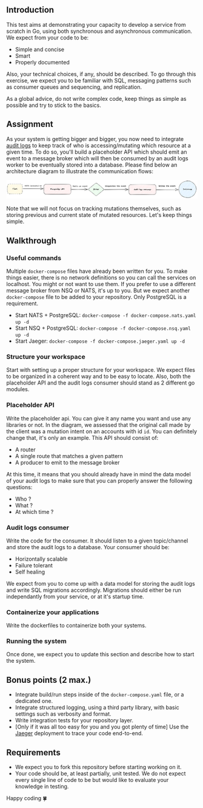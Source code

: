 ## Introduction

This test aims at demonstrating your capacity to develop a service from scratch in Go, using both synchronous and asynchronous communication. We expect from your code to be:
* Simple and concise
* Smart
* Properly documented

Also, your technical choices, if any, should be described. To go through this exercise, we expect you to be familiar with SQL, messaging patterns such as consumer queues and sequencing, and replication.

As a global advice, do not write complex code, keep things as simple as possible and try to stick to the basics.

## Assignment

As your system is getting bigger and bigger, you now need to integrate [audit logs](https://www.dnsstuff.com/what-is-audit-log) to keep track of who is accessing/mutating which resource at a given time. To do so, you'll build a placeholder API which should emit an event to a message broker which will then be consumed by an audit logs worker to be eventually stored into a database. Please find below an architecture diagram to illustrate the communication flows:

![Diagram](assets/diagram.png)

Note that we will not focus on tracking mutations themselves, such as storing previous and current state of mutated resources. Let's keep things simple.

## Walkthrough

### Useful commands

Multiple `docker-compose` files have already been written for you. To make things easier, there is no network definitions so you can call the services on localhost. You might or not want to use them. If you prefer to use a different message broker from NSQ or NATS, it's up to you. But we expect another `docker-compose` file to be added to your repository. Only PostgreSQL is a requirement.

* Start NATS + PostgreSQL: `docker-compose -f docker-compose.nats.yaml up -d`
* Start NSQ + PostgreSQL: `docker-compose -f docker-compose.nsq.yaml up -d`
* Start Jaeger: `docker-compose -f docker-compose.jaeger.yaml up -d`

### Structure your workspace

Start with setting up a proper structure for your workspace. We expect files to be organized in a coherent way and to be easy to locate. Also, both the placeholder API and the audit logs consumer should stand as 2 different go modules.

### Placeholder API

Write the placeholder api. You can give it any name you want and use any libraries or not. In the diagram, we assessed that the original call made by the client was a mutation intent on an accounts with id `id`. You can definitely change that, it's only an example. This API should consist of:
* A router
* A single route that matches a given pattern
* A producer to emit to the message broker

At this time, it means that you should already have in mind the data model of your audit logs to make sure that you can properly answer the following questions:
* Who ?
* What ?
* At which time ?

### Audit logs consumer

Write the code for the consumer. It should listen to a given topic/channel and store the audit logs to a database. Your consumer should be:
* Horizontally scalable
* Failure tolerant
* Self healing

We expect from you to come up with a data model for storing the audit logs and write SQL migrations accordingly. Migrations should either be run independantly from your service, or at it's startup time.

### Containerize your applications

Write the dockerfiles to containerize both your systems.

### Running the system

Once done, we expect you to update this section and describe how to start the system.

## Bonus points (2 max.)

* Integrate build/run steps inside of the `docker-compose.yaml` file, or a dedicated one.
* Integrate structured logging, using a third party library, with basic settings such as verbosity and format.
* Write integration tests for your repository layer.
* [Only if it was all too easy for you and you got plenty of time] Use the [Jaeger](https://www.jaegertracing.io/) deployment to trace your code end-to-end.

## Requirements

* We expect you to fork this repository before starting working on it.
* Your code should be, at least partially, unit tested. We do not expect every single line of code to be but would like to evaluate your knowledge in testing.

Happy coding 🍀